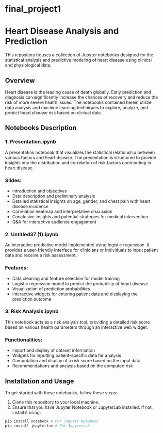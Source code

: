 # final_project1

# Heart Disease Analysis and Prediction

This repository houses a collection of Jupyter notebooks designed for the statistical analysis and predictive modeling of heart disease using clinical and physiological data.

## Overview

Heart disease is the leading cause of death globally. Early prediction and diagnosis can significantly increase the chances of recovery and reduce the risk of more severe health issues. The notebooks contained herein utilize data analysis and machine learning techniques to explore, analyze, and predict heart disease risk based on clinical data.

## Notebooks Description

### 1. Presentation.ipynb

A presentation notebook that visualizes the statistical relationship between various factors and heart disease. The presentation is structured to provide insights into the distribution and correlation of risk factors contributing to heart disease.

### Slides:

- Introduction and objectives
- Data description and preliminary analysis
- Detailed statistical insights on age, gender, and chest pain with heart disease incidence
- Correlation heatmap and interpretative discussion
- Conclusive insights and potential strategies for medical intervention
- Q&A for interactive audience engagement

### 2. Untitled37 (1).ipynb

An interactive predictive model implemented using logistic regression. It provides a user-friendly interface for clinicians or individuals to input patient data and receive a risk assessment.

### Features:

- Data cleaning and feature selection for model training
- Logistic regression model to predict the probability of heart disease
- Visualization of prediction probabilities
- Interactive widgets for entering patient data and displaying the prediction outcome

### 3. Risk Analysis.ipynb

This notebook acts as a risk analysis tool, providing a detailed risk score based on various health parameters through an interactive web widget.

### Functionalities:

- Import and display of dataset information
- Widgets for inputting patient-specific data for analysis
- Computation and display of a risk score based on the input data
- Recommendations and analysis based on the computed risk

## Installation and Usage

To get started with these notebooks, follow these steps:

1. Clone this repository to your local machine.
2. Ensure that you have Jupyter Notebook or JupyterLab installed. If not, install it using:

```sh
pip install notebook # For Jupyter Notebook
pip install jupyterlab # For JupyterLab

